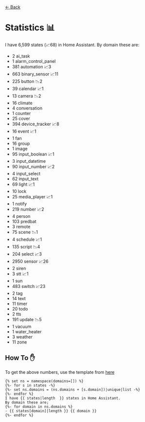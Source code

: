 [<- Back](README.md)
# Statistics 📊
I have 6,599 states (📈68) in Home Assistant.
By domain these are:
- 2 ai_task
- 1 alarm_control_panel
- 381 automation 📈3
- 663 binary_sensor 📈11
- 225 button 📉2
- 39 calendar 📈1
- 13 camera 📉2
- 16 climate
- 4 conversation
- 1 counter
- 25 cover
- 394 device_tracker 📈8
- 16 event 📈1
- 1 fan
- 16 group
- 1 image
- 95 input_boolean 📈1
- 3 input_datetime
- 90 input_number 📈2
- 4 input_select
- 62 input_text
- 69 light 📈1
- 10 lock
- 25 media_player 📈1
- 1 notify
- 219 number 📈2
- 4 person
- 103 predbat
- 3 remote
- 75 scene 📉1
- 4 schedule 📈1
- 135 script 📉4
- 204 select 📈3
- 2950 sensor 📈26
- 2 siren
- 3 stt 📈1
- 1 sun
- 483 switch 📈23
- 2 tag
- 14 text
- 11 timer
- 20 todo
- 2 tts
- 191 update 📉5
- 1 vacuum
- 1 water_heater
- 3 weather
- 11 zone

## How To ✋
To get the above numbers, use the template from [here](https://www.reddit.com/r/homeassistant/comments/plmy7e/use_this_template_and_show_us_some_details_about/?utm_medium=android_app&utm_source=share)
```
{% set ns = namespace(domains=[]) %}
{%- for s in states -%}
{%- set ns.domains = (ns.domains + [s.domain])|unique|list -%}
{%- endfor %}
I have {{ states|length  }} states in Home Assistant.
By domain these are;
{%- for domain in ns.domains %}
- {{ states[domain]|length }} {{ domain }}
{%- endfor %}
```

